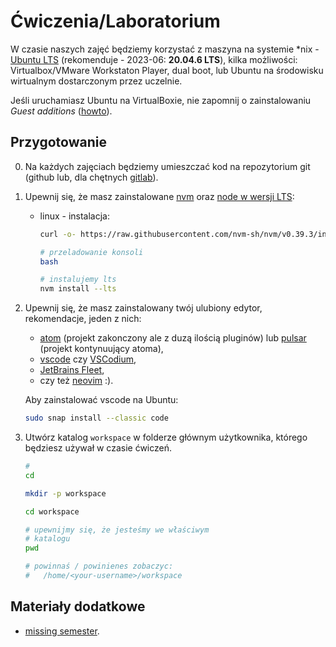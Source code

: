 # Ćwiczenia/Laboratorium

W czasie naszych zajęć będziemy korzystać z maszyna na systemie \*nix - [Ubuntu LTS](https://wiki.ubuntu.com/Releases) (rekomenduje - 2023-06: **20.04.6 LTS**), kilka możliwości: Virtualbox/VMware Workstaton Player, dual boot, lub Ubuntu na środowisku wirtualnym dostarczonym przez uczelnie.

Jeśli uruchamiasz Ubuntu na VirtualBoxie, nie zapomnij o zainstalowaniu *Guest additions* ([howto](https://askubuntu.com/questions/22743/how-do-i-install-guest-additions-in-a-virtualbox-vm)).

## Przygotowanie

0. Na każdych zajęciach będziemy umieszczać kod na repozytorium git (github lub, dla chętnych [gitlab](https://gitlab.com/)).

1. Upewnij się, że masz zainstalowane [nvm](https://github.com/nvm-sh/nvm) oraz [node w wersji LTS](https://github.com/nvm-sh/nvm#long-term-support):

   - linux - instalacja:

     ```bash
     curl -o- https://raw.githubusercontent.com/nvm-sh/nvm/v0.39.3/install.sh | bash
     ```

     ```bash
     # przeladowanie konsoli
     bash
     ```

     ```bash
     # instalujemy lts
     nvm install --lts
     ```

2. Upewnij się, że masz zainstalowany twój ulubiony edytor, rekomendacje, jeden z nich:
  
   - [atom](https://snapcraft.io/install/atom/ubuntu) (projekt zakonczony ale z duzą ilością pluginów) lub [pulsar](https://github.com/pulsar-edit/pulsar) (projekt kontynuujący atoma),
   - [vscode](https://code.visualstudio.com/docs/setup/linux#_snap) czy [VSCodium](https://github.com/VSCodium/vscodium),
   - [JetBrains Fleet](https://www.jetbrains.com/fleet/download/#section=linux),
   - czy też [neovim](https://neovim.io/) :).

   Aby zainstalować vscode na Ubuntu:

   ```bash
   sudo snap install --classic code
   ```

4. Utwórz katalog `workspace` w folderze głównym użytkownika, którego będziesz używał w czasie ćwiczeń.

   ```bash
   #
   cd

   mkdir -p workspace

   cd workspace

   # upewnijmy się, że jesteśmy we właściwym
   # katalogu
   pwd

   # powinnaś / powinienes zobaczyc:
   #   /home/<your-username>/workspace
   ```

## Materiały dodatkowe

- [missing semester](https://missing.csail.mit.edu/).
